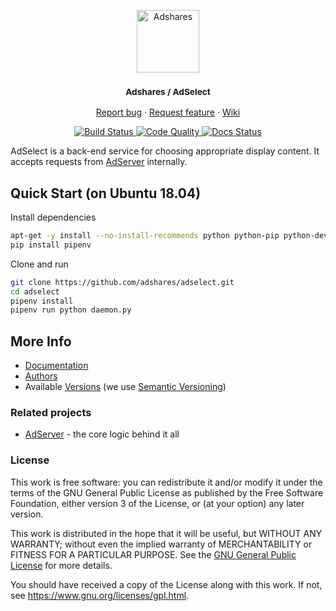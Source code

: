 <p align="center">
    <a href="https://adshares.net/" title="Adshares sp. z o.o." target="_blank">
        <img src="https://adshares.net/logos/ads.svg" alt="Adshares" width="100" height="100">
    </a>
</p>
<h3 align="center"><small>Adshares / AdSelect</small></h3>
<p align="center">
    <a href="https://github.com/adshares/adselect/issues/new?template=bug_report.md&labels=Bug">Report bug</a>
    ·
    <a href="https://github.com/adshares/adselect/issues/new?template=feature_request.md&labels=New%20Feature">Request feature</a>
    ·
    <a href="https://github.com/adshares/adselect/wiki">Wiki</a>
</p>
<p align="center">
    <a href="https://travis-ci.org/adshares/adselect" title="Build Status" target="_blank">
        <img src="https://travis-ci.org/adshares/adselect.svg?branch=master" alt="Build Status">
    </a>
    <a href="https://sonarcloud.io/dashboard?id=adshares-adselect" title="Code Quality" target="_blank">
        <img src="https://sonarcloud.io/api/project_badges/measure?project=adshares-adselect&metric=alert_status" alt="Code Quality">
    </a>
    <a href="http://adshares-adselect.readthedocs.io/en/latest" title="Docs Status" target="_blank">
        <img src="https://readthedocs.org/projects/adshares-adselect/badge/?version=latest" alt="Docs Status">
    </a>
</p>

AdSelect is a back-end service for choosing appropriate display content.
It accepts requests from [AdServer](https://github.com/adshares/adserver) internally.

## Quick Start (on Ubuntu 18.04)

Install dependencies
```bash
apt-get -y install --no-install-recommends python python-pip python-dev gcc
pip install pipenv
```

Clone and run
```bash
git clone https://github.com/adshares/adselect.git
cd adselect
pipenv install
pipenv run python daemon.py
```

## More Info

- [Documentation](https://adshares-adselect.readthedocs.io/en/latest)
- [Authors](https://github.com/adshares/adselect/contributors)
- Available [Versions](https://github.com/adshares/adselect/tags) (we use [Semantic Versioning](http://semver.org/))

### Related projects

- [AdServer](https://github.com/adshares/adserver) - the core logic behind it all

### License

This work is free software: you can redistribute it and/or modify
it under the terms of the GNU General Public License as published by
the Free Software Foundation, either version 3 of the License, or
(at your option) any later version.

This work is distributed in the hope that it will be useful,
but WITHOUT ANY WARRANTY; without even the implied warranty of
MERCHANTABILITY or FITNESS FOR A PARTICULAR PURPOSE. See the
[GNU General Public License](LICENSE) for more details.

You should have received a copy of the License along with this work.
If not, see <https://www.gnu.org/licenses/gpl.html>.
